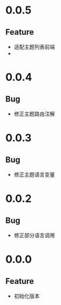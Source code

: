 # 0.0.5
## Feature
- 适配主题列表前端
- 
# 0.0.4
## Bug
- 修正主题路由注解

# 0.0.3
## Bug
- 修正主题语言变量

# 0.0.2
## Bug

- 修正部分语言调用

# 0.0.0
## Feature

- 初始化版本
